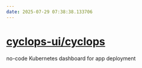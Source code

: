 ```yaml
---
date: 2025-07-29 07:38:38.133706
---
```


# [cyclops-ui/cyclops](https://github.com/cyclops-ui/cyclops)

no-code Kubernetes dashboard for app deployment